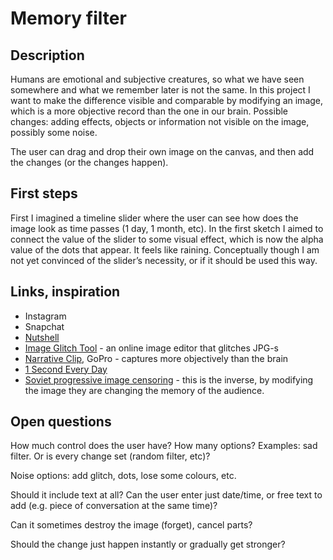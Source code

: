 # Memory filter



## Description

Humans are emotional and subjective creatures, so what we have seen somewhere and what we remember later is not the same. In this project I want to make the difference visible and comparable by modifying an image, which is a more objective record than the one in our brain.
Possible changes: adding effects, objects or information not visible on the image, possibly some noise.

The user can drag and drop their own image on the canvas, and then add the changes (or the changes happen).


## First steps

First I imagined a timeline slider where the user can see how does the image look as time passes (1 day, 1 month, etc). In the first sketch I aimed to connect the value of the slider to some visual effect, which is now the alpha value of the dots that appear. It feels like raining.
Conceptually though I am not yet convinced of the slider’s necessity, or if it should be used this way.


## Links, inspiration

* Instagram
* Snapchat
* [Nutshell](https://itunes.apple.com/us/app/nutshell-camera-instant-mini/id953435157?mt=8)
* [Image Glitch Tool](https://snorpey.github.io/jpg-glitch/) - an online image editor that glitches JPG-s
* [Narrative Clip](http://getnarrative.com/), GoPro - captures more objectively than the brain
* [1 Second Every Day](http://1se.co/)
* [Soviet progressive image censoring](https://en.wikipedia.org/wiki/Censorship_of_images_in_the_Soviet_Union) - this is the inverse, by modifying the image they are changing the memory of the audience.



## Open questions

How much control does the user have? How many options? Examples: sad filter. Or is every change set (random filter, etc)?

Noise options: add glitch, dots, lose some colours, etc.

Should it include text at all? Can the user enter just date/time, or free text to add (e.g. piece of conversation at the same time)?

Can it sometimes destroy the image (forget), cancel parts?

Should the change just happen instantly or gradually get stronger?
